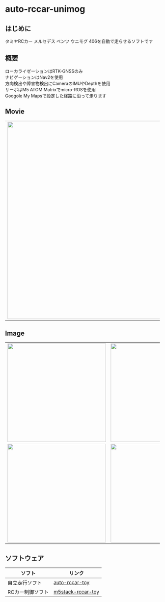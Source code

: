 # auto-rccar-unimog

## はじめに

タミヤRCカー メルセデス ベンツ ウニモグ 406を自動で走らせるソフトです  

## 概要

ローカライゼーションはRTK-GNSSのみ  
ナビゲーションはNav2を使用  
方向検出や障害物検出にCameraのIMUやDepthを使用  
サーボはM5 ATOM Matrixでmicro-ROSを使用  
Googole My Mapsで設定した経路に沿って走ります

## Movie

<table>
<tr>
<td><img width="640" src=""></td>
</tr>
</table>

## Image

<table>
<tr>
<td><img width="320" src="https://github.com/endusers/auto-rccar-toy/blob/main/assets/image/DSC_0967.JPG"></td>
<td><img width="320" src="https://github.com/endusers/auto-rccar-toy/blob/main/assets/image/DSC_0969.JPG"></td>
</tr>
<tr>
<td><img width="320" src="https://github.com/endusers/auto-rccar-toy/blob/main/assets/image/DSC_0962.JPG"></td>
<td><img width="320" src="https://github.com/endusers/auto-rccar-toy/blob/main/assets/image/DSC_0966.JPG"></td>
</tr>
</table>

## ソフトウェア

| ソフト           | リンク |
| ---------------- | ------------------------------------------------------------------ |
| 自立走行ソフト   | [auto-rccar-toy](https://github.com/endusers/auto-rccar-toy)       |
| RCカー制御ソフト | [m5stack-rccar-toy](https://github.com/endusers/m5stack-rccar-toy) |
